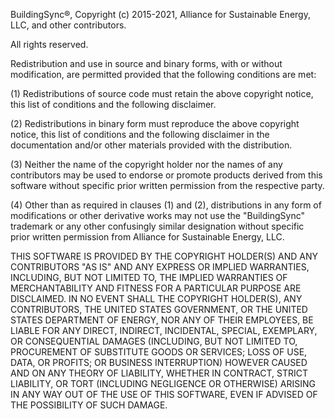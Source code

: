 BuildingSync®, Copyright (c) 2015-2021, Alliance for Sustainable Energy, LLC, and other contributors.

All rights reserved.

Redistribution and use in source and binary forms, with or without modification, are permitted
provided that the following conditions are met:

(1) Redistributions of source code must retain the above copyright notice, this list of conditions
and the following disclaimer.

(2) Redistributions in binary form must reproduce the above copyright notice, this list of conditions
and the following disclaimer in the documentation and/or other materials provided with the distribution.

(3) Neither the name of the copyright holder nor the names of any contributors may be used to endorse
or promote products derived from this software without specific prior written permission from the
respective party.

(4) Other than as required in clauses (1) and (2), distributions in any form of modifications or other
derivative works may not use the "BuildingSync" trademark or any other confusingly similar designation
without specific prior written permission from Alliance for Sustainable Energy, LLC.

THIS SOFTWARE IS PROVIDED BY THE COPYRIGHT HOLDER(S) AND ANY CONTRIBUTORS "AS IS" AND ANY EXPRESS OR
IMPLIED WARRANTIES, INCLUDING, BUT NOT LIMITED TO, THE IMPLIED WARRANTIES OF MERCHANTABILITY AND
FITNESS FOR A PARTICULAR PURPOSE ARE DISCLAIMED. IN NO EVENT SHALL THE COPYRIGHT HOLDER(S), ANY
CONTRIBUTORS, THE UNITED STATES GOVERNMENT, OR THE UNITED STATES DEPARTMENT OF ENERGY, NOR ANY OF
THEIR EMPLOYEES, BE LIABLE FOR ANY DIRECT, INDIRECT, INCIDENTAL, SPECIAL, EXEMPLARY, OR CONSEQUENTIAL
DAMAGES (INCLUDING, BUT NOT LIMITED TO, PROCUREMENT OF SUBSTITUTE GOODS OR SERVICES; LOSS OF USE, DATA,
OR PROFITS; OR BUSINESS INTERRUPTION) HOWEVER CAUSED AND ON ANY THEORY OF LIABILITY, WHETHER IN CONTRACT,
STRICT LIABILITY, OR TORT (INCLUDING NEGLIGENCE OR OTHERWISE) ARISING IN ANY WAY OUT OF THE USE OF THIS
SOFTWARE, EVEN IF ADVISED OF THE POSSIBILITY OF SUCH DAMAGE.
